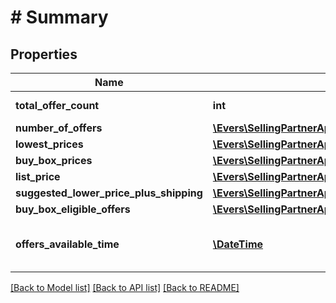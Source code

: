 # # Summary

## Properties

Name | Type | Description | Notes
------------ | ------------- | ------------- | -------------
**total_offer_count** | **int** | The number of unique offers contained in NumberOfOffers. |
**number_of_offers** | [**\Evers\SellingPartnerApi\Model\OfferCountType[]**](OfferCountType.md) |  | [optional]
**lowest_prices** | [**\Evers\SellingPartnerApi\Model\LowestPriceType[]**](LowestPriceType.md) |  | [optional]
**buy_box_prices** | [**\Evers\SellingPartnerApi\Model\BuyBoxPriceType[]**](BuyBoxPriceType.md) |  | [optional]
**list_price** | [**\Evers\SellingPartnerApi\Model\MoneyType**](MoneyType.md) |  | [optional]
**suggested_lower_price_plus_shipping** | [**\Evers\SellingPartnerApi\Model\MoneyType**](MoneyType.md) |  | [optional]
**buy_box_eligible_offers** | [**\Evers\SellingPartnerApi\Model\OfferCountType[]**](OfferCountType.md) |  | [optional]
**offers_available_time** | [**\DateTime**](\DateTime.md) | When the status is ActiveButTooSoonForProcessing, this is the time when the offers will be available for processing. | [optional]

[[Back to Model list]](../../README.md#models) [[Back to API list]](../../README.md#endpoints) [[Back to README]](../../README.md)
